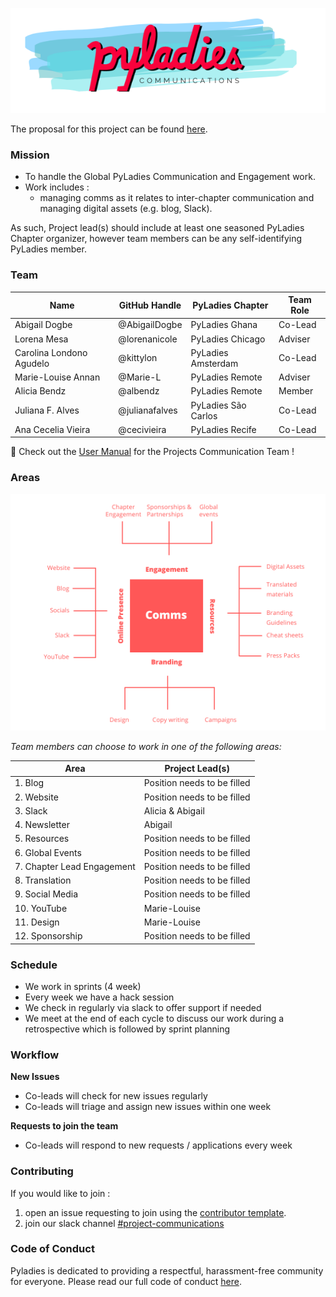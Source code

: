 
![communications banner](assets/comms_banner.png)

The proposal for this project can be found [here](https://github.com/pyladies/global-organizing/issues/42).

### Mission

- To handle the Global PyLadies Communication and Engagement work. 
- Work includes :
    - managing comms as it relates to inter-chapter communication and managing digital assets (e.g. blog, Slack). 

As such, Project lead(s) should include at least one seasoned PyLadies Chapter organizer, however team members can be any self-identifying PyLadies member.

### Team

Name | GitHub Handle | PyLadies Chapter | Team Role
-- | -- | -- | --
Abigail Dogbe | @AbigailDogbe  | PyLadies Ghana | Co-Lead
Lorena Mesa | @lorenanicole  | PyLadies Chicago | Adviser
Carolina Londono Agudelo | @kittylon | PyLadies Amsterdam | Co-Lead
Marie-Louise Annan | @Marie-L | PyLadies Remote | Adviser
Alicia Bendz | @albendz | PyLadies Remote | Member|
Juliana F. Alves | @julianafalves | PyLadies São Carlos | Co-Lead|
Ana Cecelia Vieira | @cecivieira | PyLadies Recife | Co-Lead|

📌 Check out the [User Manual](https://github.com/pyladies/project-communications/tree/master/user-manual-for-me) for the Projects Communication Team !

### Areas

![communications areas](assets/comms_activities.png)

_Team members can choose to work in one of the following areas:_


|Area | Project Lead(s)|
| -- | -- 
|1. Blog | Position needs to be filled |
|2. Website | Position needs to be filled |
|3. Slack | Alicia & Abigail|
|4. Newsletter | Abigail|
|5. Resources | Position needs to be filled|
|6. Global Events |Position needs to be filled|
|7. Chapter Lead Engagement |Position needs to be filled|
|8. Translation |Position needs to be filled|
|9. Social Media| Position needs to be filled|
|10. YouTube| Marie-Louise|
|11. Design| Marie-Louise|
|12. Sponsorship|Position needs to be filled|




### Schedule

- We work in sprints (4 week) 
- Every week we have a hack session 
- We check in regularly via slack to offer support if needed
- We meet at the end of each cycle to discuss our work during a retrospective which is followed by sprint planning

### Workflow

**New Issues**

- Co-leads will check for new issues regularly
- Co-leads will triage and assign new issues within one week

**Requests to join the team**

- Co-leads will respond to new requests / applications every week


### Contributing

If you would like to join : 

1. open an issue requesting to join using the [contributor template](https://github.com/pyladies/project-communications/issues/new/choose).
1. join our slack channel [#project-communications](https://pyladies.slack.com/archives/CQMFU03T4)

### Code of Conduct

Pyladies is dedicated to providing a respectful, harassment-free community for everyone. Please read our full code of conduct [here](https://github.com/pyladies/project-communications/tree/master/code_of_conduct).
